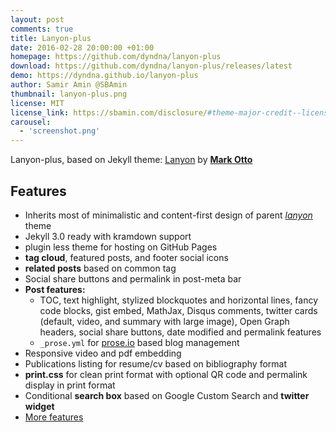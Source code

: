 ```yaml
---
layout: post
comments: true
title: Lanyon-plus
date: 2016-02-28 20:00:00 +01:00
homepage: https://github.com/dyndna/lanyon-plus
download: https://github.com/dyndna/lanyon-plus/releases/latest
demo: https://dyndna.github.io/lanyon-plus
author: Samir Amin @SBAmin
thumbnail: lanyon-plus.png
license: MIT
license_link: https://sbamin.com/disclosure/#theme-major-credit--license
carousel:
  - 'screenshot.png'
---
```


Lanyon-plus, based on Jekyll theme: [Lanyon](https://lanyon.getpoole.com) by [**Mark Otto**](https://github.com/mdo)

## Features

* Inherits most of minimalistic and content-first design of parent [*lanyon*](https://lanyon.getpoole.com) theme
* Jekyll 3.0 ready with kramdown support
* plugin less theme for hosting on GitHub Pages
* **tag cloud**, featured posts, and footer social icons
* **related posts** based on common tag
* Social share buttons and permalink in post-meta bar
* **Post features:**
  * TOC, text highlight, stylized blockquotes and horizontal lines, fancy code blocks, gist embed, MathJax, Disqus comments, twitter cards (default, video, and summary with large image), Open Graph headers, social share buttons, date modified and permalink features
  * `_prose.yml` for [prose.io](https://prose.io) based blog management
* Responsive video and pdf embedding
* Publications listing for resume/cv based on bibliography format
* **print.css** for clean print format with optional QR code and permalink display in print format
* Conditional **search box** based on Google Custom Search and **twitter widget**
* [More features](https://sbamin.com/disclosure#i-classfa-fa-thumbs-o-up-credits-for-site-featuresi)
